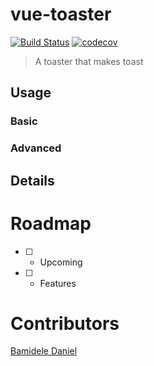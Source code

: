 # vue-toaster

[![Build Status](https://travis-ci.com/darrynten/vue-toaster.svg?token=2azvxgpyzAkLb1UEKNft&branch=dev)](https://travis-ci.com/darrynten/vue-toaster)
[![codecov](https://codecov.io/gh/darrynten/vue-toaster/branch/dev/graph/badge.svg?token=gkxihPWHlk)](https://codecov.io/gh/darrynten/vue-toaster)

> A toaster that makes toast

## Usage

### Basic

### Advanced

## Details

# Roadmap

- [ ] - Upcoming
- [ ] - Features

# Contributors

[Bamidele Daniel](https://github.com/humanityjs)
